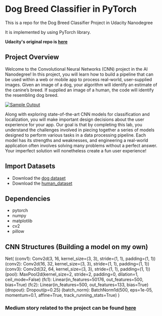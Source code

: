 # Dog Breed Classifier in PyTorch
This is a repo for the Dog Breed Classifier Project  in Udacity Nanodegree

It is implemented by using PyTorch library.

**Udacity's original repo is [here](https://github.com/udacity/deep-learning-v2-pytorch/tree/master/project-dog-classification)**



## Project Overview

Welcome to the Convolutional Neural Networks (CNN) project in the AI  Nanodegree! In this project, you will learn how to build a pipeline that  can be used within a web or mobile app to process real-world,  user-supplied images.  Given an image of a dog, your algorithm will  identify an estimate of the canine’s breed.  If supplied an image of a  human, the code will identify the resembling dog breed.

[![Sample Output](https://github.com/udacity/deep-learning-v2-pytorch/raw/master/project-dog-classification/images/sample_dog_output.png)](https://github.com/udacity/deep-learning-v2-pytorch/blob/master/project-dog-classification/images/sample_dog_output.png)

Along with exploring state-of-the-art CNN models for classification  and localization, you will make important design decisions about the  user experience for your app.  Our goal is that by completing this lab,  you understand the challenges involved in piecing together a series of  models designed to perform various tasks in a data processing pipeline.   Each model has its strengths and weaknesses, and engineering a  real-world application often involves solving many problems without a  perfect answer.  Your imperfect solution will nonetheless create a fun  user experience!



## Import Datasets

* Download the [dog dataset](https://s3-us-west-1.amazonaws.com/udacity-aind/dog-project/dogImages.zip)
* Download the [human_dataset](https://s3-us-west-1.amazonaws.com/udacity-aind/dog-project/lfw.zip)

## Dependencies
* pytorch
* numpy
* matplotlib
* cv2
* pillow

## CNN Structures (Building a model on my own)

Net(
  (conv1): Conv2d(3, 16, kernel_size=(3, 3), stride=(1, 1), padding=(1, 1))
  (conv2): Conv2d(16, 32, kernel_size=(3, 3), stride=(1, 1), padding=(1, 1))
  (conv3): Conv2d(32, 64, kernel_size=(3, 3), stride=(1, 1), padding=(1, 1))
  (pool): MaxPool2d(kernel_size=2, stride=2, padding=0, dilation=1, ceil_mode=False)
  (fc1): Linear(in_features=50176, out_features=500, bias=True)
  (fc2): Linear(in_features=500, out_features=133, bias=True)
  (dropout): Dropout(p=0.25)
  (batch_norm): BatchNorm1d(500, eps=1e-05, momentum=0.1, affine=True, track_running_stats=True)
)


### Medium story related to the project can be found [here](https://medium.com/@anantagarwalcourses/how-to-develop-a-cnn-classifier-from-scratch-3d5aef9e24b2)





